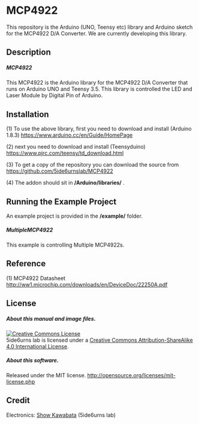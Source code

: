 # MCP4922
This repository is the Arduino (UNO, Teensy etc) library and Arduino sketch for the MCP4922 D/A Converter.
We are currently developing this library.  

## Description
##### MCP4922
This MCP4922 is the Arduino library for the MCP4922 D/A Converter that runs on Arduino UNO and Teensy 3.5. 
This library is controlled the LED and Laser Module by Digital Pin of Arduino.

## Installation
(1) To use the above library, first you need to download and install (Arduino 1.8.3) 
https://www.arduino.cc/en/Guide/HomePage

(2) next you need to download and install (Teensyduino)  
https://www.pjrc.com/teensy/td_download.html

(3) To get a copy of the repository you can download the source from  
https://github.com/5ide6urnslab/MCP4922

(4) The addon should sit in **/Arduino/libraries/** .

## Running the Example Project
An example project is provided in the **/example/** folder.
<br>
##### MultipleMCP4922
This example is controlling Multiple MCP4922s.

## Reference
(1) MCP4922 Datasheet  
http://ww1.microchip.com/downloads/en/DeviceDoc/22250A.pdf

## License
##### About this manual and image files.
<a rel="license" href="http://creativecommons.org/licenses/by-sa/4.0/"><img alt="Creative Commons License" style="border-width:0" src="https://i.creativecommons.org/l/by-sa/4.0/88x31.png" /></a><br />5ide6urns lab is licensed under a <a rel="license" href="http://creativecommons.org/licenses/by-sa/4.0/">Creative Commons Attribution-ShareAlike 4.0 International License</a>.

##### About this software. 
Released under the MIT license. http://opensource.org/licenses/mit-license.php

## Credit
Electronics:   [Show Kawabata](http://www.dum6sen5e.com) (5ide6urns lab)  
